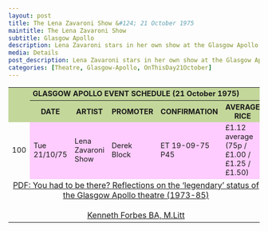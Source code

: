 ```yaml
---
layout: post
title: The Lena Zavaroni Show &#124; 21 October 1975
maintitle: The Lena Zavaroni Show
subtitle: Glasgow Apollo
description: Lena Zavaroni stars in her own show at the Glasgow Apollo.
media: Details
post_description: Lena Zavaroni stars in her own show at the Glasgow Apollo.
categories: [Theatre, Glasgow-Apollo, OnThisDay21October]
---
```


<table>
<tr style="font-size:11pt;">
<th colspan="6" style="text-align:center; background-color:#c4d79b;">GLASGOW APOLLO EVENT SCHEDULE (21 October 1975)</th>
</tr>
<tr style="text-align:center; font-size:11pt;">
<td style="background-color:#c4d79b;"></td>
<th style="background-color:#c4d79b;">DATE</th>
<th style="background-color:#c4d79b;">ARTIST</th>
<th style="background-color:#c4d79b;">PROMOTER</th>
<th style="background-color:#c4d79b;">CONFIRMATION</th>
<th style="background-color:#c4d79b;">AVERAGE RICE</th>
</tr>

<tr>
<td style="font-size:11pt;">100</td>
<td style="background-color:#ffccff; font-size:11pt; width:90px;">Tue 21/10/75</td>
<td style="background-color:#ffccff; font-size:11pt; width:132px;">Lena Zavaroni Show</td>
<td style="background-color:#ffccff; font-size:11pt;">Derek Block</td>
<td style="background-color:#ffccff; font-size:11pt;">ET 19-09-75 P45</td>
<td style="background-color:#ffccff; font-size:11pt;">£1.12 average<br />(75p / £1.00 / £1.25 / £1.50)</td>
</tr>

<tr><td colspan="6" style="text-align:center;" class="split"><a href="/assets/pdf/2015forbesphd.pdf#page=273">PDF: You had to be there? Reflections on the ‘legendary’ status of the Glasgow Apollo theatre (1973-85)<br /><br />Kenneth Forbes BA, M.Litt</a></td></tr>
</table>

